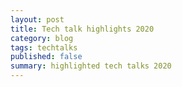 ```yaml
---
layout: post
title: Tech talk highlights 2020
category: blog
tags: techtalks 
published: false 
summary: highlighted tech talks 2020
---
```

